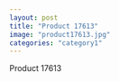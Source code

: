 ```yaml
---
layout: post
title: "Product 17613"
image: "product17613.jpg"
categories: "category1"
---
```

Product 17613
